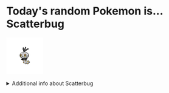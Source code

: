 # Today's random Pokemon is... Scatterbug

![Scatterbug shiny sprite](https://raw.githubusercontent.com/PokeAPI/sprites/master/sprites/pokemon/shiny/664.png)

<details>
<summary>Additional info about Scatterbug</summary>

| srpite type | image |
|------|------|
| front_default | ![Scatterbug front_default sprite](https://raw.githubusercontent.com/PokeAPI/sprites/master/sprites/pokemon/664.png) | </details>